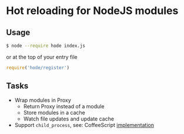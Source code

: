 # Hot reloading for NodeJS modules

## Usage

```bash
$ node --require hode index.js
```

or at the top of your entry file

```js
require('hode/register')
```

## Tasks

- Wrap modules in Proxy
  - Return Proxy instead of a module
  - Store modules in a cache
  - Watch file updates and update cache
- Support `child_process`, see: CoffeeScript [implementation](https://github.com/jashkenas/coffeescript/blob/master/lib/coffeescript/register.js#L58)


